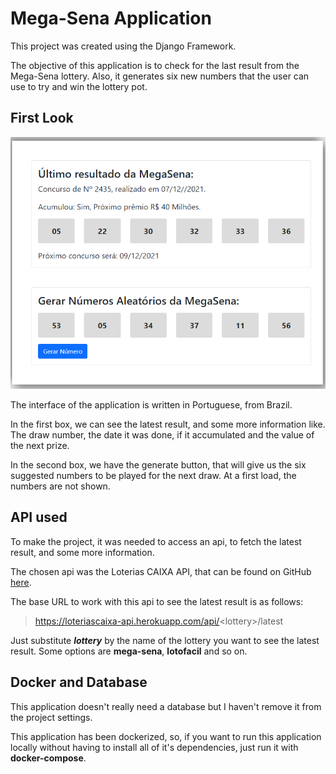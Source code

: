 # Mega-Sena Application

This project was created using the Django Framework.

The objective of this application is to check for the last result from the Mega-Sena lottery. Also, it generates six new numbers that the user can use to try and win the lottery pot.

## First Look

<img src="/app-look.png" alt="The look of the application" style="zoom:80%;" />

The interface of the application is written in Portuguese, from Brazil.

In the first box, we can see the latest result, and some more information like. The draw number, the date it was done, if it accumulated and the value of the next prize.

In the second box, we have the generate button, that will give us the six suggested numbers to be played for the next draw. At a first load, the numbers are not shown.

## API used

To make the project, it was needed to access an api, to fetch the latest result, and some more information.

The chosen api was the Loterias CAIXA API, that can be found on GitHub [here](https://github.com/guto-alves/loterias-api).

The base URL to work with this api to see the latest result is as follows:

> https://loteriascaixa-api.herokuapp.com/api/<lottery\>/latest

Just substitute ___lottery___ by the name of the lottery you want to see the latest result. Some options are __mega-sena__, __lotofacil__ and so on.

## Docker and Database

This application doesn't really need a database but I haven't remove it from the project settings.

This application has been dockerized, so, if you want to run this application locally without having to install all of it's dependencies, just run it with __docker-compose__.
